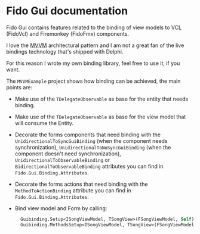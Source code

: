 # Fido Gui documentation

Fido Gui contains features related to the binding of view models to VCL (FidoVcl) and Firemonkey (FidoFmx) components.

I love the [MVVM](https://en.wikipedia.org/wiki/Model%E2%80%93view%E2%80%93viewmodel) architectural pattern and I am not a great fan of the live bindings technology that's shipped with Delphi.

For this reason I wrote my own binding library, feel free to use it, if you want.

The `MVVMExample` project shows how binding can be achieved, the main points are:

- Make use of  the `TDelegateObservable` as base for the entity that needs binding. 

- Make use of  the `TDelegateObservable` as base for the view model that will consume the Entity.

- Decorate the forms components that need binding with the `UnidirectionalToSyncGuiBinding` (when the component needs synchronization), `UnidirectionalToNoSyncGuiBinding` (when the component doesn't need synchronization), `UnidirectionalToObservableBinding` or `BidirectionalToObservableBinding` attributes you can find in `Fido.Gui.Binding.Attributes`.

- Decorate the forms actions that need binding with the `MethodToActionBinding` attribute you can find in `Fido.Gui.Binding.Attributes`.

- Bind view model and Form by calling:

  ```pascal
    Guibinding.Setup<ISongViewModel, TSongView>(FSongViewModel, Self);
    Guibinding.MethodsSetup<ISongViewModel, TSongView>(FSongViewModel, Self);
  ```

